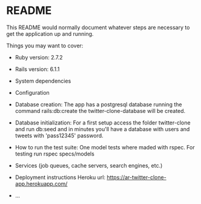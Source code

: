 # README

This README would normally document whatever steps are necessary to get the
application up and running.

Things you may want to cover:

* Ruby version: 2.7.2

* Rails version: 6.1.1

* System dependencies

* Configuration

* Database creation: The app has a postgresql database running the command rails:db:create the twitter-clone-database will be created. 

* Database initialization: For a first setup access the folder twitter-clone and run db:seed and in minutes you'll have a database with users and tweets with 'pass12345' password.

* How to run the test suite: One model tests where maded with rspec. For testing run rspec specs/models

* Services (job queues, cache servers, search engines, etc.)

* Deployment instructions Heroku url: https://ar-twitter-clone-app.herokuapp.com/
* ...
